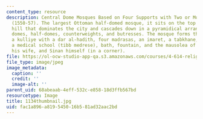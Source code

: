```yaml
---
content_type: resource
description: Central Dome Mosques Based on Four Supports with Two or More Half-Domes
  (1550-57). The largest Ottoman half-domed mosque, it sits on the top of the sixth
  hill that dominates the city and cascades down in a pyramidical arrangement of its
  domes, half-domes, counterweights, and butresses. The mosque forms the center of
  a kulliye with a dar al-hadith, four madrasas, an imaret, a tabkhane, a mektab,
  a medical school (tibb medrese), bath, fountain, and the mausolea of the founder,
  his wife, and Sinan himself (in a corner).
file: https://ol-ocw-studio-app-qa.s3.amazonaws.com/courses/4-614-religious-architecture-and-islamic-cultures-fall-2002/fac1a896a819545016b581ad32aac2bd_1134thumbnail.jpg
file_type: image/jpeg
image_metadata:
  caption: ''
  credit: ''
  image-alt: ''
parent_uid: 68abeaab-4eff-532c-e858-18d3ffb567bd
resourcetype: Image
title: 1134thumbnail.jpg
uid: fac1a896-a819-5450-16b5-81ad32aac2bd
---
```

